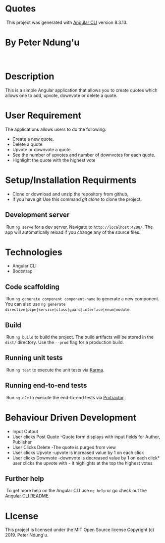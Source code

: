 # Quotes
​
This project was generated with [Angular CLI](https://github.com/angular/angular-cli) version 8.3.13.
​
# By Peter Ndung'u
​
# Description
This is a simple Angular application that allows you to create quotes which allows one to add, upvote, downvote or delete a quote.
​
# User Requirement
The applications allows users to do the following:
​
* Create a new quote.
* Delete a quote
* Upvote or downvote a quote.
* See the number of upvotes and number of downvotes for each quote.
* Highlight the quote with the highest vote
​
# Setup/Installation Requirments
* Clone or download and unzip the repository from github,
* If you have git Use this command *git clone*  to clone the project.
​
## Development server
​
Run `ng serve` for a dev server. Navigate to `http://localhost:4200/`. The app will automatically reload if you change any of the source files.
​
# Technologies
* Angular CLI
* Bootstrap
​
## Code scaffolding
​
Run `ng generate component component-name` to generate a new component. You can also use `ng generate directive|pipe|service|class|guard|interface|enum|module`.
​
## Build
​
Run `ng build` to build the project. The build artifacts will be stored in the `dist/` directory. Use the `--prod` flag for a production build.
​
## Running unit tests
​
Run `ng test` to execute the unit tests via [Karma](https://karma-runner.github.io).
​
## Running end-to-end tests
​
Run `ng e2e` to execute the end-to-end tests via [Protractor](http://www.protractortest.org/).
​
# Behaviour Driven Development
* Input	                     Output
* User clicks Post Quote	  -Quote form displays with input fields for Author, Publisher
* User Clicks Delete	   -The quote is purged from view
* User clicks Upvote	   -upvote is increased value by 1 on each click
* User clicks Downvote	   -downvote is decreased value by 1 on each click
​ * user clicks the upvote with - It highlights at the top
the highest votes
## Further help
​
To get more help on the Angular CLI use `ng help` or go check out the [Angular CLI README](https://github.com/angular/angular-cli/blob/master/README.md).
​
# LIcense
This project is licensed under the MIT Open Source license Copyright (c) 2019. Peter Ndung'u.



